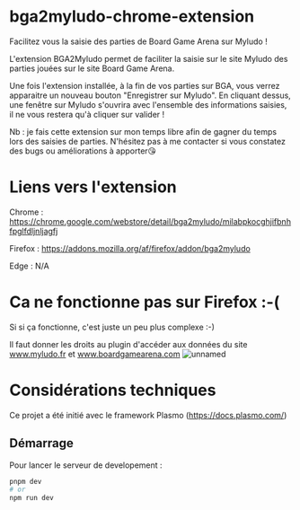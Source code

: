 # bga2myludo-chrome-extension

Facilitez vous la saisie des parties de Board Game Arena sur Myludo !

L'extension BGA2Myludo permet de faciliter la saisie sur le site Myludo des parties jouées sur le site Board Game Arena.

Une fois l'extension installée, à la fin de vos parties sur BGA, vous verrez apparaitre un nouveau bouton "Enregistrer sur Myludo". En cliquant dessus, une fenêtre sur Myludo s'ouvrira avec l'ensemble des informations saisies, il ne vous restera qu'à cliquer sur valider !

Nb : je fais cette extension sur mon temps libre afin de gagner du temps lors des saisies de parties. N'hésitez pas à me contacter si vous constatez des bugs ou améliorations à apporter😘

# Liens vers l'extension
Chrome : https://chrome.google.com/webstore/detail/bga2myludo/milabpkocghjifbnhfpglfdljnljagfj

Firefox : https://addons.mozilla.org/af/firefox/addon/bga2myludo

Edge : N/A

# Ca ne fonctionne pas sur Firefox :-(

Si si ça fonctionne, c'est juste un peu plus complexe :-)

Il faut donner les droits au plugin d'accéder aux données du site www.myludo.fr et www.boardgamearena.com
![unnamed](https://github.com/therealhnk/bga2myludo-chrome-extension/assets/4628609/ab29c267-578e-49ca-963e-f6e06e6b6f55)

# Considérations techniques

Ce projet a été initié avec le framework Plasmo (https://docs.plasmo.com/)

## Démarrage

Pour lancer le serveur de developement : 

```bash
pnpm dev
# or
npm run dev
```

